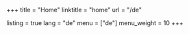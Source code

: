 +++
title = "Home"
linktitle = "home"
url = "/de"

listing = true
lang = "de"
menu = ["de"]
menu_weight = 10
+++
